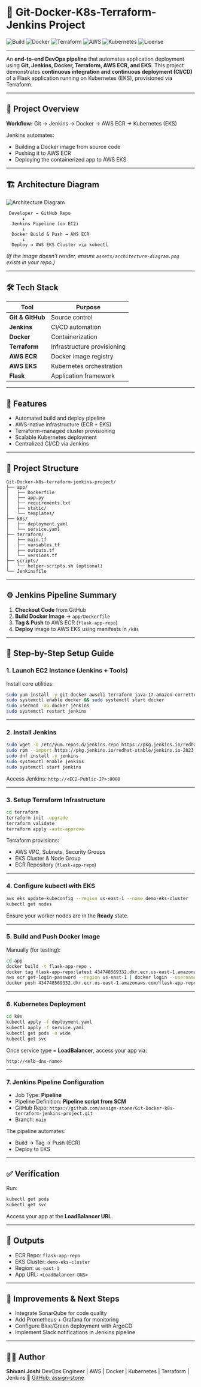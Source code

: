 # 🚀 Git-Docker-K8s-Terraform-Jenkins Project

![Build](https://img.shields.io/badge/Build-Passing-brightgreen?style=for-the-badge)
![Docker](https://img.shields.io/badge/Docker-Enabled-blue?style=for-the-badge\&logo=docker)
![Terraform](https://img.shields.io/badge/Terraform-Infrastructure%20as%20Code-623CE4?style=for-the-badge\&logo=terraform)
![AWS](https://img.shields.io/badge/AWS-EKS%20%7C%20ECR-orange?style=for-the-badge\&logo=amazonaws)
![Kubernetes](https://img.shields.io/badge/Kubernetes-Deployed-326ce5?style=for-the-badge\&logo=kubernetes)
![License](https://img.shields.io/badge/License-MIT-lightgrey?style=for-the-badge)

---

An **end-to-end DevOps pipeline** that automates application deployment using **Git, Jenkins, Docker, Terraform, AWS ECR, and EKS**.
This project demonstrates **continuous integration and continuous deployment (CI/CD)** of a Flask application running on Kubernetes (EKS), provisioned via Terraform.

---

## 🧩 Project Overview

**Workflow:**
Git → Jenkins → Docker → AWS ECR → Kubernetes (EKS)

Jenkins automates:

* Building a Docker image from source code
* Pushing it to AWS ECR
* Deploying the containerized app to AWS EKS

---

## 🏗️ Architecture Diagram

![Architecture Diagram](https://raw.githubusercontent.com/assign-stone/Git-Docker-k8s-terraform-jenkins-project/main/assets/architecture-diagram.png)

```
 Developer → GitHub Repo
      ↓
  Jenkins Pipeline (on EC2)
      ↓
  Docker Build & Push → AWS ECR
      ↓
  Deploy → AWS EKS Cluster via kubectl
```

*(If the image doesn’t render, ensure `assets/architecture-diagram.png` exists in your repo.)*

---

## 🛠️ Tech Stack

| Tool             | Purpose                     |
| ---------------- | --------------------------- |
| **Git & GitHub** | Source control              |
| **Jenkins**      | CI/CD automation            |
| **Docker**       | Containerization            |
| **Terraform**    | Infrastructure provisioning |
| **AWS ECR**      | Docker image registry       |
| **AWS EKS**      | Kubernetes orchestration    |
| **Flask**        | Application framework       |

---

## 🌟 Features

* Automated build and deploy pipeline
* AWS-native infrastructure (ECR + EKS)
* Terraform-managed cluster provisioning
* Scalable Kubernetes deployment
* Centralized CI/CD via Jenkins

---

## 📁 Project Structure

```
Git-Docker-k8s-terraform-jenkins-project/
├── app/
│   ├── Dockerfile
│   ├── app.py
│   ├── requirements.txt
│   ├── static/
│   └── templates/
├── k8s/
│   ├── deployment.yaml
│   └── service.yaml
├── terraform/
│   ├── main.tf
│   ├── variables.tf
│   ├── outputs.tf
│   └── versions.tf
├── scripts/
│   └── helper-scripts.sh (optional)
└── Jenkinsfile
```

---

## ⚙️ Jenkins Pipeline Summary

1. **Checkout Code** from GitHub
2. **Build Docker Image** → `app/Dockerfile`
3. **Tag & Push** to AWS ECR (`flask-app-repo`)
4. **Deploy** image to AWS EKS using manifests in `/k8s`

---

## 🧠 Step-by-Step Setup Guide

### 1. Launch EC2 Instance (Jenkins + Tools)

Install core utilities:

```bash
sudo yum install -y git docker awscli terraform java-17-amazon-corretto
sudo systemctl enable docker && sudo systemctl start docker
sudo usermod -aG docker jenkins
sudo systemctl restart jenkins
```

---

### 2. Install Jenkins

```bash
sudo wget -O /etc/yum.repos.d/jenkins.repo https://pkg.jenkins.io/redhat-stable/jenkins.repo
sudo rpm --import https://pkg.jenkins.io/redhat-stable/jenkins.io-2023.key
sudo dnf install -y jenkins
sudo systemctl enable jenkins
sudo systemctl start jenkins
```

Access Jenkins:
`http://<EC2-Public-IP>:8080`

---

### 3. Setup Terraform Infrastructure

```bash
cd terraform
terraform init -upgrade
terraform validate
terraform apply -auto-approve
```

Terraform provisions:

* AWS VPC, Subnets, Security Groups
* EKS Cluster & Node Group
* ECR Repository (`flask-app-repo`)

---

### 4. Configure kubectl with EKS

```bash
aws eks update-kubeconfig --region us-east-1 --name demo-eks-cluster
kubectl get nodes
```

Ensure your worker nodes are in the **Ready** state.

---

### 5. Build and Push Docker Image

Manually (for testing):

```bash
cd app
docker build -t flask-app-repo .
docker tag flask-app-repo:latest 434748569332.dkr.ecr.us-east-1.amazonaws.com/flask-app-repo:latest
aws ecr get-login-password --region us-east-1 | docker login --username AWS --password-stdin 434748569332.dkr.ecr.us-east-1.amazonaws.com
docker push 434748569332.dkr.ecr.us-east-1.amazonaws.com/flask-app-repo:latest
```

---

### 6. Kubernetes Deployment

```bash
cd k8s
kubectl apply -f deployment.yaml
kubectl apply -f service.yaml
kubectl get pods -o wide
kubectl get svc
```

Once service type = **LoadBalancer**, access your app via:

```
http://<elb-dns-name>
```

---

### 7. Jenkins Pipeline Configuration

* Job Type: **Pipeline**
* Pipeline Definition: **Pipeline script from SCM**
* GitHub Repo: `https://github.com/assign-stone/Git-Docker-k8s-terraform-jenkins-project.git`
* Branch: `main`

The pipeline automates:

* Build → Tag → Push (ECR)
* Deploy to EKS

---

## ✅ Verification

Run:

```bash
kubectl get pods
kubectl get svc
```

Access your app at the **LoadBalancer URL**.

---

## 🧾 Outputs

* ECR Repo: `flask-app-repo`
* EKS Cluster: `demo-eks-cluster`
* Region: `us-east-1`
* App URL: `<LoadBalancer-DNS>`

---

## 🧩 Improvements & Next Steps

* Integrate SonarQube for code quality
* Add Prometheus + Grafana for monitoring
* Configure Blue/Green deployment with ArgoCD
* Implement Slack notifications in Jenkins pipeline

---

## 👩‍💻 Author

**Shivani Joshi**
DevOps Engineer | AWS | Docker | Kubernetes | Terraform | Jenkins
🔗 [GitHub: assign-stone](https://github.com/assign-stone)
